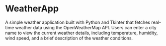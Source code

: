 # WeatherApp
A simple weather application built with Python and Tkinter that fetches real-time weather data using the OpenWeatherMap API. Users can enter a city name to view the current weather details, including temperature, humidity, wind speed, and a brief description of the weather conditions.
